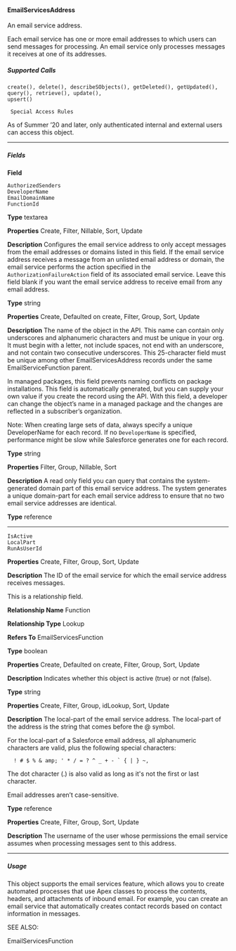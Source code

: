 #### EmailServicesAddress

An email service address.

Each email service has one or more email addresses to which users can send messages for processing. An email service only processes
messages it receives at one of its addresses.

##### Supported Calls
```
create(), delete(), describeSObjects(), getDeleted(), getUpdated(), query(), retrieve(), update(),
upsert()

 Special Access Rules

```
As of Summer ’20 and later, only authenticated internal and external users can access this object.


-----

##### Fields

**Field**
```
AuthorizedSenders
DeveloperName
EmailDomainName
FunctionId

```

**Type**
textarea

**Properties**
Create, Filter, Nillable, Sort, Update

**Description**
Configures the email service address to only accept messages from the email addresses or
domains listed in this field. If the email service address receives a message from an unlisted
email address or domain, the email service performs the action specified in the
`AuthorizationFailureAction` field of its associated email service. Leave this field
blank if you want the email service address to receive email from any email address.

**Type**
string

**Properties**
Create, Defaulted on create, Filter, Group, Sort, Update

**Description**
The name of the object in the API. This name can contain only underscores and alphanumeric
characters and must be unique in your org. It must begin with a letter, not include spaces,
not end with an underscore, and not contain two consecutive underscores. This 25-character
field must be unique among other EmailServicesAddress records under the same
EmailServiceFunction parent.

In managed packages, this field prevents naming conflicts on package installations. This field
is automatically generated, but you can supply your own value if you create the record using
the API. With this field, a developer can change the object’s name in a managed package
and the changes are reflected in a subscriber’s organization.

Note: When creating large sets of data, always specify a unique DeveloperName
for each record. If no `DeveloperName` is specified, performance might be slow
while Salesforce generates one for each record.

**Type**
string

**Properties**
Filter, Group, Nillable, Sort

**Description**
A read only field you can query that contains the system-generated domain part of this email
service address. The system generates a unique domain-part for each email service address
to ensure that no two email service addresses are identical.

**Type**
reference


-----

```
IsActive
LocalPart
RunAsUserId

```

**Properties**
Create, Filter, Group, Sort, Update

**Description**
The ID of the email service for which the email service address receives messages.

This is a relationship field.

**Relationship Name**
Function

**Relationship Type**
Lookup

**Refers To**
EmailServicesFunction

**Type**
boolean

**Properties**
Create, Defaulted on create, Filter, Group, Sort, Update

**Description**
Indicates whether this object is active (true) or not (false).

**Type**
string

**Properties**
Create, Filter, Group, idLookup, Sort, Update

**Description**
The local-part of the email service address. The local-part of the address is the string that
comes before the @ symbol.

For the local-part of a Salesforce email address, all alphanumeric characters are valid, plus
the following special characters:
```
  ! # $ % & amp; ' * / = ? ^ _ + - ` { | } ~,

```
The dot character (.) is also valid as long as it's not the first or last character.

Email addresses aren’t case-sensitive.

**Type**
reference

**Properties**
Create, Filter, Group, Sort, Update

**Description**
The username of the user whose permissions the email service assumes when processing
messages sent to this address.


-----

##### Usage

This object supports the email services feature, which allows you to create automated processes that use Apex classes to process the
contents, headers, and attachments of inbound email. For example, you can create an email service that automatically creates contact
records based on contact information in messages.

SEE ALSO:

EmailServicesFunction
